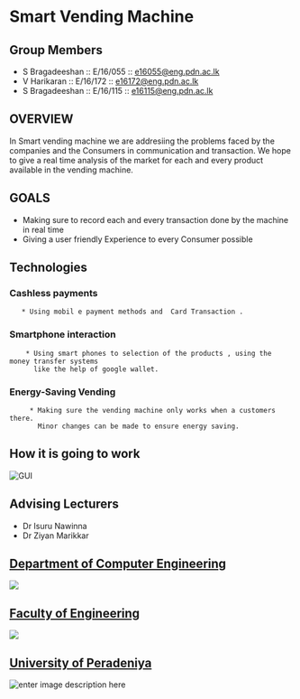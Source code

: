 # Smart Vending Machine

## Group Members
   * S Bragadeeshan   :: E/16/055 :: e16055@eng.pdn.ac.lk
   * V Harikaran      :: E/16/172 :: e16172@eng.pdn.ac.lk
   * S Bragadeeshan   :: E/16/115 :: e16115@eng.pdn.ac.lk
   
 ## OVERVIEW
  In Smart vending machine we are addresiing the problems faced by the companies and the Consumers in communication and 
  transaction. We hope to give a real time analysis of the market for each and every product available in the vending machine.
  
 ## GOALS
  * Making sure to record each and every transaction done by the machine in real time
  * Giving a user friendly Experience to every Consumer possible
  
 ## Technologies
  ### Cashless payments																
       * Using mobil e payment methods and  Card Transaction .
  ### Smartphone interaction																
        * Using smart phones to selection of the products , using the money transfer systems		
          like the help of google wallet.
  ### Energy-Saving Vending															
         * Making sure the vending machine only works when a customers there. 
           Minor changes can be made to ensure energy saving.

  
 ## How it is going to work
 
![GUI](https://user-images.githubusercontent.com/68198134/96712370-a8b2c680-13bc-11eb-8d2e-34221f690e55.png)
 
  
  
  
  
  
 ## Advising Lecturers

 -  Dr Isuru Nawinna
 -  Dr Ziyan Marikkar

##  [Department of Computer Engineering](http://www.ce.pdn.ac.lk/)

**![](https://lh4.googleusercontent.com/OkyvOJUe006Wr5Lo9PwBC-Hpn_D0aJPld-L4eLR88TKwNoe-TL_5-v8fKesJv8BZtq941FLgSWlmBOTRlVkPIXewBg4uSsAHPtr6gkLhlhrKQAhI8Qa4DXn5Gzp1eRZYiYV_o9NYT6I)**

##  [Faculty of Engineering](http://eng.pdn.ac.lk/)

**![](https://lh3.googleusercontent.com/RrwqSr9g2uPiF0l-R_y3NtjNwugTP0g-D3Yhj_IR91-zBHGAjbVJiR4Y9rHrmM1eH3h5Zdmelr6jfYEjeT9_ETOWNGSgTYuOC4Kzmrolu8hz3jDnfU1yV1R-p22OJ2iv4p6OllEGsjM)**

##  [University of Peradeniya](https://www.pdn.ac.lk/)

![enter image description here](https://upload.wikimedia.org/wikipedia/en/c/cc/University_of_Peradeniya_crest.png)

